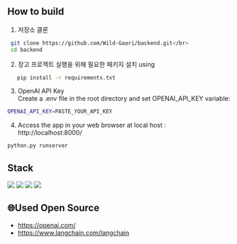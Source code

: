 

## How to build
1. 저장소 클론</br>
```bash
 git clone https://github.com/Wild-Gaori/backend.git</br>
 cd backend
```

2. 장고 프로젝트 실행을 위해 필요한 패키지 설치 using</br>
```bash
   pip install -r requirements.txt
```

3. OpenAI API Key</br>
Create a .env file in the root directory and set OPENAI_API_KEY variable: </br>
```bash
OPENAI_API_KEY=PASTE_YOUR_API_KEY
```
4. Access the app in your web browser at local host : http://localhost:8000/
```bash
python.py runserver
```


## Stack
<img src="https://img.shields.io/badge/python-3776AB?style=for-the-badge&logo=python&logoColor=white">
<img src="https://img.shields.io/badge/django-092E20?style=for-the-badge&logo=django&logoColor=white">
<img src="https://img.shields.io/badge/amazonaws-232F3E?style=for-the-badge&logo=amazonaws&logoColor=white">
<img src="https://img.shields.io/badge/MySQL-4479A1?style=flat-square&logo=MySQL&logoColor=white"/></a> &nbsp 

## 🌐Used Open Source
- https://openai.com/
- https://www.langchain.com/langchain
